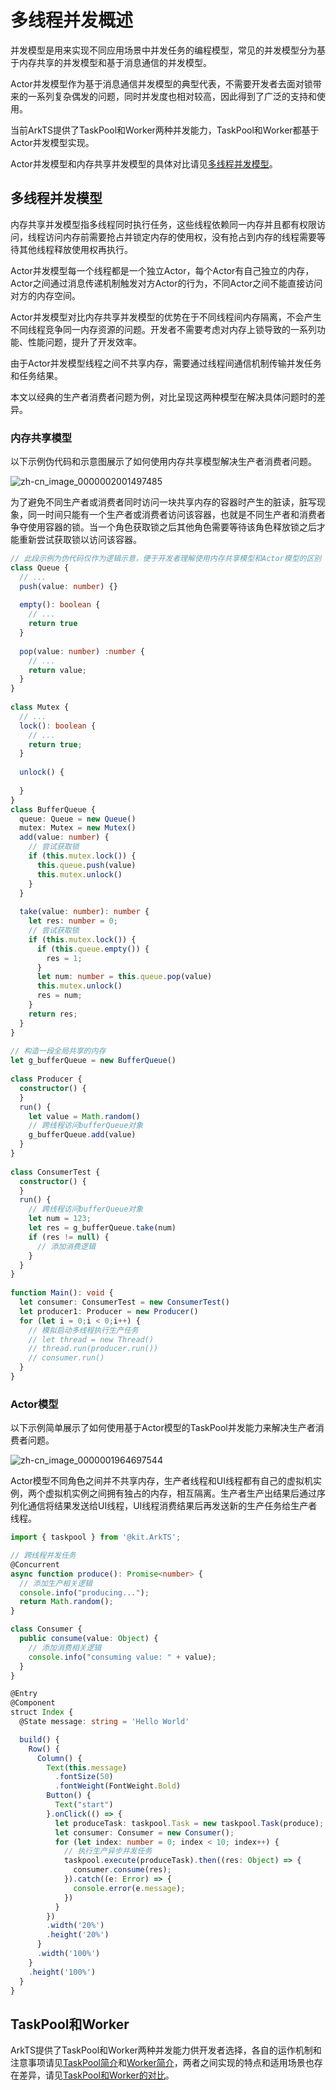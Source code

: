 # 多线程并发概述

并发模型是用来实现不同应用场景中并发任务的编程模型，常见的并发模型分为基于内存共享的并发模型和基于消息通信的并发模型。

Actor并发模型作为基于消息通信并发模型的典型代表，不需要开发者去面对锁带来的一系列复杂偶发的问题，同时并发度也相对较高，因此得到了广泛的支持和使用。

当前ArkTS提供了TaskPool和Worker两种并发能力，TaskPool和Worker都基于Actor并发模型实现。

Actor并发模型和内存共享并发模型的具体对比请见[多线程并发模型](#多线程并发模型)。

## 多线程并发模型

内存共享并发模型指多线程同时执行任务，这些线程依赖同一内存并且都有权限访问，线程访问内存前需要抢占并锁定内存的使用权，没有抢占到内存的线程需要等待其他线程释放使用权再执行。

Actor并发模型每一个线程都是一个独立Actor，每个Actor有自己独立的内存，Actor之间通过消息传递机制触发对方Actor的行为，不同Actor之间不能直接访问对方的内存空间。

Actor并发模型对比内存共享并发模型的优势在于不同线程间内存隔离，不会产生不同线程竞争同一内存资源的问题。开发者不需要考虑对内存上锁导致的一系列功能、性能问题，提升了开发效率。

由于Actor并发模型线程之间不共享内存，需要通过线程间通信机制传输并发任务和任务结果。

本文以经典的生产者消费者问题为例，对比呈现这两种模型在解决具体问题时的差异。

### 内存共享模型

以下示例伪代码和示意图展示了如何使用内存共享模型解决生产者消费者问题。

![zh-cn_image_0000002001497485](figures/zh-cn_image_0000002001497485.png)

为了避免不同生产者或消费者同时访问一块共享内存的容器时产生的脏读，脏写现象，同一时间只能有一个生产者或消费者访问该容器，也就是不同生产者和消费者争夺使用容器的锁。当一个角色获取锁之后其他角色需要等待该角色释放锁之后才能重新尝试获取锁以访问该容器。

```ts
// 此段示例为伪代码仅作为逻辑示意，便于开发者理解使用内存共享模型和Actor模型的区别
class Queue {
  // ...
  push(value: number) {}
 
  empty(): boolean {
    // ...
    return true
  }
 
  pop(value: number) :number {
    // ...
    return value;
  }
}
 
class Mutex {
  // ...
  lock(): boolean {
    // ...
    return true;
  }
 
  unlock() {
 
  }
}
class BufferQueue {
  queue: Queue = new Queue()
  mutex: Mutex = new Mutex()
  add(value: number) {
    // 尝试获取锁
    if (this.mutex.lock()) {
      this.queue.push(value)
      this.mutex.unlock()
    }
  }
 
  take(value: number): number {
    let res: number = 0;
    // 尝试获取锁
    if (this.mutex.lock()) {
      if (this.queue.empty()) {
        res = 1;
      }
      let num: number = this.queue.pop(value)
      this.mutex.unlock()
      res = num;
    }
    return res;
  }
}
 
// 构造一段全局共享的内存
let g_bufferQueue = new BufferQueue()
 
class Producer {
  constructor() {
  }
  run() {
    let value = Math.random()
    // 跨线程访问bufferQueue对象
    g_bufferQueue.add(value)
  }
}
 
class ConsumerTest {
  constructor() {
  }
  run() {
    // 跨线程访问bufferQueue对象
    let num = 123;
    let res = g_bufferQueue.take(num)
    if (res != null) {
      // 添加消费逻辑
    }
  }
}
 
function Main(): void {
  let consumer: ConsumerTest = new ConsumerTest()
  let producer1: Producer = new Producer()
  for (let i = 0;i < 0;i++) {
    // 模拟启动多线程执行生产任务
    // let thread = new Thread()
    // thread.run(producer.run())
    // consumer.run()
  }
}
```


### Actor模型

以下示例简单展示了如何使用基于Actor模型的TaskPool并发能力来解决生产者消费者问题。

![zh-cn_image_0000001964697544](figures/zh-cn_image_0000001964697544.png)

Actor模型不同角色之间并不共享内存，生产者线程和UI线程都有自己的虚拟机实例，两个虚拟机实例之间拥有独占的内存，相互隔离。生产者生产出结果后通过序列化通信将结果发送给UI线程，UI线程消费结果后再发送新的生产任务给生产者线程。

```ts
import { taskpool } from '@kit.ArkTS';

// 跨线程并发任务
@Concurrent
async function produce(): Promise<number> {
  // 添加生产相关逻辑
  console.info("producing...");
  return Math.random();
}

class Consumer {
  public consume(value: Object) {
    // 添加消费相关逻辑
    console.info("consuming value: " + value);
  }
}

@Entry
@Component
struct Index {
  @State message: string = 'Hello World'

  build() {
    Row() {
      Column() {
        Text(this.message)
          .fontSize(50)
          .fontWeight(FontWeight.Bold)
        Button() {
          Text("start")
        }.onClick(() => {
          let produceTask: taskpool.Task = new taskpool.Task(produce);
          let consumer: Consumer = new Consumer();
          for (let index: number = 0; index < 10; index++) {
            // 执行生产异步并发任务
            taskpool.execute(produceTask).then((res: Object) => {
              consumer.consume(res);
            }).catch((e: Error) => {
              console.error(e.message);
            })
          }
        })
        .width('20%')
        .height('20%')
      }
      .width('100%')
    }
    .height('100%')
  }
}
```


## TaskPool和Worker

ArkTS提供了TaskPool和Worker两种并发能力供开发者选择，各自的运作机制和注意事项请见[TaskPool简介](taskpool-introduction.md)和[Worker简介](worker-introduction.md)，两者之间实现的特点和适用场景也存在差异，请见[TaskPool和Worker的对比](taskpool-vs-worker.md)。